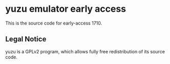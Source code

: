 yuzu emulator early access
=============

This is the source code for early-access 1710.

## Legal Notice

yuzu is a GPLv2 program, which allows fully free redistribution of its source code.